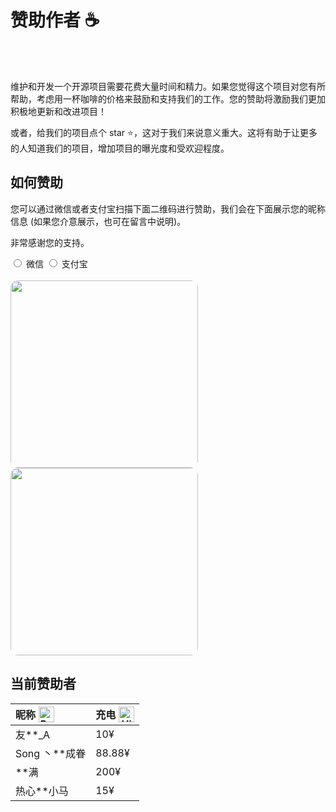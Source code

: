 # 赞助作者 ☕️

<br />
<br />

维护和开发一个开源项目需要花费大量时间和精力。如果您觉得这个项目对您有所帮助，考虑用一杯咖啡的价格来鼓励和支持我们的工作。您的赞助将激励我们更加积极地更新和改进项目！

或者，给我们的项目点个 star ⭐️，这对于我们来说意义重大。这将有助于让更多的人知道我们的项目，增加项目的曝光度和受欢迎程度。

## 如何赞助

您可以通过微信或者支付宝扫描下面二维码进行赞助，我们会在下面展示您的昵称信息 (如果您介意展示，也可在留言中说明)。

非常感谢您的支持。

<label>
<input type="radio" v-model="activeKey" value="weiChatPay" name="pay-type">
微信
</label>

<label>
  <input type="radio" v-model="activeKey" value="aliPay" name="pay-type">
  支付宝
</label>
<br />
<br />
<div class="CardAnimation appear" style="display:inline-block" v-show="activeKey === 'aliPay'">
  <img width="300" src="/aliPay.jpg" alt="" style="border-radius: 12px;">
</div>
<div class="CardAnimation appear" style="display:inline-block" v-show="activeKey === 'weiChatPay'">
  <img width="300" style="border-radius: 12px;" src="/weiCharPay.jpg" alt="">
</div>

<script lang="ts" setup>
  import { ref } from 'vue'
  const activeKey = ref<'weiChatPay' | 'aliPay'>('weiChatPay')
</script>

## 当前赞助者

<!-- - 虚位以待... -->

| <div style="display:flex;justify-content:flex-start;gap:5px;"><span>昵称</span> <img src="https://raw.githubusercontent.com/Tarikul-Islam-Anik/Animated-Fluent-Emojis/master/Emojis/Smilies/Partying%20Face.png" alt="Partying Face" width="25" height="25" /></div>            | <div style="display:flex;justify-content:flex-start;gap:5px"><span>充电</span> <img src="https://raw.githubusercontent.com/Tarikul-Islam-Anik/Animated-Fluent-Emojis/master/Emojis/Travel%20and%20places/High%20Voltage.png" alt="High Voltage" width="25" height="25" /></div> |
| --------------- | -------- |
| 友\*\*\_A       | 10¥      |
| Song 丶\*\*成眷 | 88.88¥   |
| \*\*满          | 200¥     |
| 热心\*\*小马          | 15¥     |

<!-- <span style="font-size:12px">┭┮﹏┭┮，还没有小伙伴赞助，快抢沙发</span> -->
